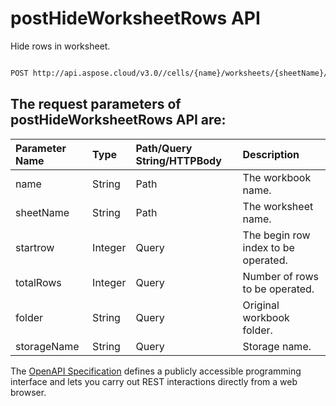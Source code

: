 # **postHideWorksheetRows API**

Hide rows in worksheet. 

```bash

POST http://api.aspose.cloud/v3.0//cells/{name}/worksheets/{sheetName}/cells/rows/hide

```

## The request parameters of **postHideWorksheetRows** API are: 

| Parameter Name | Type | Path/Query String/HTTPBody | Description | 
| :- | :- | :- |:- | 
|name|String|Path|The workbook name.|
|sheetName|String|Path|The worksheet name.|
|startrow|Integer|Query|The begin row index to be operated.|
|totalRows|Integer|Query|Number of rows to be operated.|
|folder|String|Query|Original workbook folder.|
|storageName|String|Query|Storage name.|


The [OpenAPI Specification](https://reference.aspose.cloud/cells/#/CellsController/PostHideWorksheetRows) defines a publicly accessible programming interface and lets you carry out REST interactions directly from a web browser.
